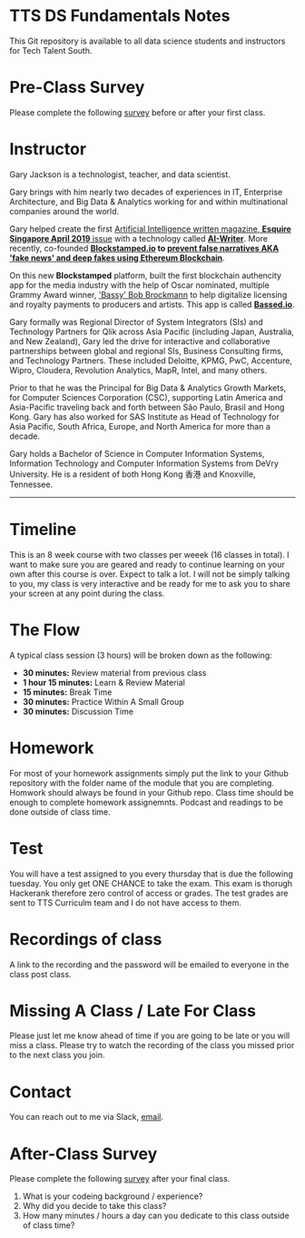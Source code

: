 # TTS DS Fundamentals Notes

This Git repository is available to all data science students and instructors for Tech Talent South.

# Pre-Class Survey

Please complete the following [survey](#) before or after your first class.

# Instructor

Gary Jackson is a technologist, teacher, and data scientist.

Gary brings with him nearly two decades of experiences in IT, Enterprise Architecture, and Big Data & Analytics working for and within multinational companies around the world.

Gary helped create the first [Artificial Intelligence written magazine, **Esquire Singapore April 2019** issue](https://wlos.com/news/local/wnc-writer-part-of-international-magazines-artificial-intelligence-team) with a technology called **[AI-Writer](http://ai-writer.com/)**. More recently, co-founded **[Blockstamped.io](https://blockstamped.io) to [prevent false narratives AKA 'fake news' and deep fakes using Ethereum Blockchain](https://wlos.com/news/local/one-company-works-to-prevent-spread-of-fake-videos)**.

On this new **Blockstamped** platform, built the first blockchain authencity app for the media industry with the help of Oscar nominated, multiple Grammy Award winner, ['Bassy' Bob Brockmann](http://www.bassybob.com/) to help digitalize licensing and royalty payments to producers and artists. This app is called **[Bassed.io](https://www.facebook.com/blockstamped/videos/510817576274052)**.

Gary formally was Regional Director of System Integrators (SIs) and Technology Partners for Qlik across Asia Pacific (including Japan, Australia, and New Zealand), Gary led the drive for interactive and collaborative partnerships between global and regional SIs, Business Consulting firms, and Technology Partners. These included Deloitte, KPMG, PwC, Accenture, Wipro, Cloudera, Revolution Analytics, MapR, Intel, and many others.

Prior to that he was the Principal for Big Data & Analytics Growth Markets, for Computer Sciences Corporation (CSC), supporting Latin America and Asia-Pacific traveling back and forth between São Paulo, Brasil and Hong Kong. Gary has also worked for SAS Institute as Head of Technology for Asia Pacific, South Africa, Europe, and North America for more than a decade.

Gary holds a Bachelor of Science in Computer Information Systems, Information Technology and Computer Information Systems from DeVry University. He is a resident of both Hong Kong 香港 and Knoxville, Tennessee.

---

# Timeline

This is an 8 week course with two classes per weeek (16 classes in total). I want to make sure you are geared and ready to continue learning on your own after this course is over. Expect to talk a lot. I will not be simply talking to you, my class is very interactive and be ready for me to ask you to share your screen at any point during the class.

# The Flow

A typical class session (3 hours) will be broken down as the following:

- **30 minutes:** Review material from previous class
- **1 hour 15 minutes:** Learn & Review Material
- **15 minutes:** Break Time
- **30 minutes:** Practice Within A Small Group
- **30 minutes:** Discussion Time

# Homework

For most of your homework assignments simply put the link to your Github repository with the folder name of the module that you are completing. Homwork should always be found in your Github repo. Class time should be enough to complete homework assignemnts. Podcast and readings to be done outside of class time.

# Test

You will have a test assigned to you every thursday that is due the following tuesday. You only get ONE CHANCE to take the exam. This exam is thorugh Hackerank therefore zero control of access or grades. The test grades are sent to TTS Curriculm team and I do not have access to them.

# Recordings of class

A link to the recording and the password will be emailed to everyone in the class post class.

# Missing A Class / Late For Class

Please just let me know ahead of time if you are going to be late or you will miss a class. Please try to watch the recording of the class you missed prior to the next class you join.

# Contact

You can reach out to me via Slack, [email](mailto:gjackson@techtalentsouth.com).

# After-Class Survey

Please complete the following [survey](#) after your final class.

1. What is your codeing background / experience?
2. Why did you decide to take this class?
3. How many minutes / hours a day can you dedicate to this class outside of class time?
